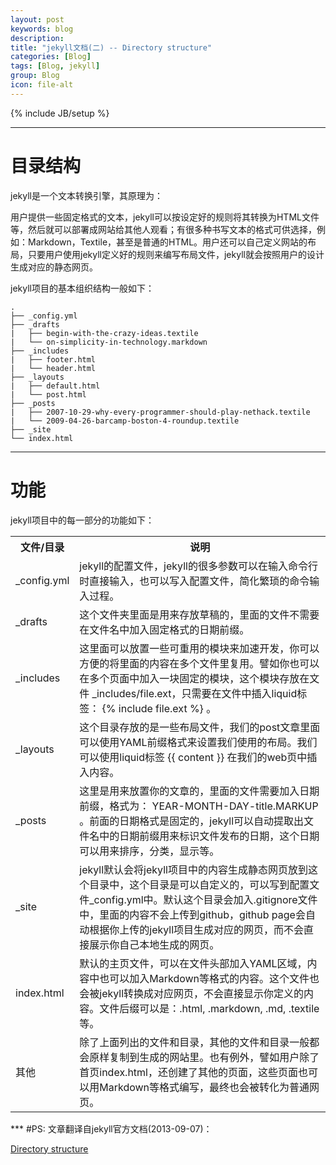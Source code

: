 ```yaml
---
layout: post
keywords: blog
description: 
title: "jekyll文档(二) -- Directory structure"
categories: [Blog]
tags: [Blog, jekyll]
group: Blog
icon: file-alt
---
```

{% include JB/setup %}

***
# 目录结构
jekyll是一个文本转换引擎，其原理为：

用户提供一些固定格式的文本，jekyll可以按设定好的规则将其转换为HTML文件等，然后就可以部署成网站给其他人观看；有很多种书写文本的格式可供选择，例如：Markdown，Textile，甚至是普通的HTML。用户还可以自己定义网站的布局，只要用户使用jekyll定义好的规则来编写布局文件，jekyll就会按照用户的设计生成对应的静态网页。

jekyll项目的基本组织结构一般如下：

    .
    ├── _config.yml
    ├── _drafts
    |   ├── begin-with-the-crazy-ideas.textile
    |   └── on-simplicity-in-technology.markdown
    ├── _includes
    |   ├── footer.html
    |   └── header.html
    ├── _layouts
    |   ├── default.html
    |   └── post.html
    ├── _posts
    |   ├── 2007-10-29-why-every-programmer-should-play-nethack.textile
    |   └── 2009-04-26-barcamp-boston-4-roundup.textile
    ├── _site
    └── index.html
***
# 功能
jekyll项目中的每一部分的功能如下：

<table cellpadding="10">
  <tr>
    <th>文件/目录</th>
    <th>说明</th>
  </tr>
  <tr>
    <td>_config.yml</td>
    <td>jekyll的配置文件，jekyll的很多参数可以在输入命令行时直接输入，也可以写入配置文件，简化繁琐的命令输入过程。</td>
  </tr>
  <tr>
    <td>_drafts</td>
    <td>这个文件夹里面是用来存放草稿的，里面的文件不需要在文件名中加入固定格式的日期前缀。</td>
  </tr>
  <tr>
    <td>_includes</td>
    <td>这里面可以放置一些可重用的模块来加速开发，你可以方便的将里面的内容在多个文件里复用。譬如你也可以在多个页面中加入一块固定的模块，这个模块存放在文件 _includes/file.ext，只需要在文件中插入liquid标签： {% include file.ext %} 。</td>
  </tr>
  <tr>
    <td>_layouts</td>
    <td>这个目录存放的是一些布局文件，我们的post文章里面可以使用YAML前缀格式来设置我们使用的布局。我们可以使用liquid标签 {{ content }} 在我们的web页中插入内容。</td>
  </tr>
  <tr>
    <td>_posts</td>
    <td>这里是用来放置你的文章的，里面的文件需要加入日期前缀，格式为： YEAR-MONTH-DAY-title.MARKUP 。前面的日期格式是固定的，jekyll可以自动提取出文件名中的日期前缀用来标识文件发布的日期，这个日期可以用来排序，分类，显示等。</td>
  </tr>
  <tr>
    <td>_site</td>
    <td>jekyll默认会将jekyll项目中的内容生成静态网页放到这个目录中，这个目录是可以自定义的，可以写到配置文件_config.yml中。默认这个目录会加入.gitignore文件中，里面的内容不会上传到github，github page会自动根据你上传的jekyll项目生成对应的网页，而不会直接展示你自己本地生成的网页。</td>
  </tr>
  <tr>
    <td>index.html</td>
    <td>默认的主页文件，可以在文件头部加入YAML区域，内容中也可以加入Markdown等格式的内容。这个文件也会被jekyll转换成对应网页，不会直接显示你定义的内容。文件后缀可以是：.html, .markdown, .md, .textile 等。</td>
  </tr>
  <tr>
    <td>其他</td>
    <td>除了上面列出的文件和目录，其他的文件和目录一般都会原样复制到生成的网站里。也有例外，譬如用户除了首页index.html，还创建了其他的页面，这些页面也可以用Markdown等格式编写，最终也会被转化为普通网页。</td>
  </tr>
</table>
***
#PS:
文章翻译自jekyll官方文档(2013-09-07)：

[Directory structure](http://jekyllrb.com/docs/structure/)